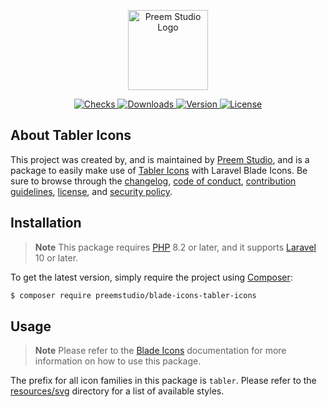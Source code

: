 <p align="center">
    <a href="https://preem.studio" target="_blank">
        <img src="https://raw.githubusercontent.com/PreemStudio/assets/main/logo-text.svg" width="128" alt="Preem Studio Logo" />
    </a>
</p>

<p align="center">
    <a href="https://github.com/PreemStudio/blade-icons-tabler-icons/actions">
        <img src="https://badge.sh/github/check-runs/PreemStudio/blade-icons-tabler-icons" alt="Checks" />
    </a>
    <a href="https://packagist.org/packages/preemstudio/blade-icons-tabler-icons">
        <img src="https://badge.sh/packagist/downloads/PreemStudio/blade-icons-tabler-icons" alt="Downloads" />
    </a>
    <a href="https://packagist.org/packages/preemstudio/blade-icons-tabler-icons">
        <img src="https://badge.sh/packagist/version/PreemStudio/blade-icons-tabler-icons" alt="Version" />
    </a>
    <a href="https://packagist.org/packages/preemstudio/blade-icons-tabler-icons">
        <img src="https://badge.sh/packagist/license/PreemStudio/blade-icons-tabler-icons" alt="License" />
    </a>
</p>

## About Tabler Icons

This project was created by, and is maintained by [Preem Studio](https://github.com/PreemStudio), and is a package to easily make use of [Tabler Icons](https://github.com/tabler/tabler-icons) with Laravel Blade Icons. Be sure to browse through the [changelog](CHANGELOG.md), [code of conduct](.github/CODE_OF_CONDUCT.md), [contribution guidelines](.github/CONTRIBUTING.md), [license](LICENSE), and [security policy](.github/SECURITY.md).

## Installation

> **Note**
> This package requires [PHP](https://www.php.net/) 8.2 or later, and it supports [Laravel](https://laravel.com/) 10 or later.

To get the latest version, simply require the project using [Composer](https://getcomposer.org/):

```bash
$ composer require preemstudio/blade-icons-tabler-icons
```

## Usage

> **Note**
> Please refer to the [Blade Icons](https://github.com/PreemStudio/blade-icons) documentation for more information on how to use this package.

The prefix for all icon families in this package is `tabler`. Please refer to the [resources/svg](/resources/svg) directory for a list of available styles.
